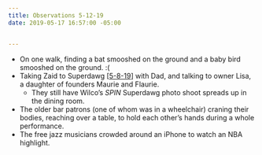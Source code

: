 ```yaml
---
title: Observations 5-12-19
date: 2019-05-17 16:57:00 -05:00


---
```


- On one walk, finding a bat smooshed on the ground and a baby bird smooshed on the ground. :(
- Taking Zaid to Superdawg [[5-8-19](https://spencertweedy.com/observations/050819.html)] with Dad, and talking to owner Lisa, a daughter of founders Maurie and Flaurie.
	- They still have Wilco’s *SPIN* Superdawg photo shoot spreads up in the dining room.
- The older bar patrons (one of whom was in a wheelchair) craning their bodies, reaching over a table, to hold each other’s hands during a whole performance.
- The free jazz musicians crowded around an iPhone to watch an NBA highlight.
